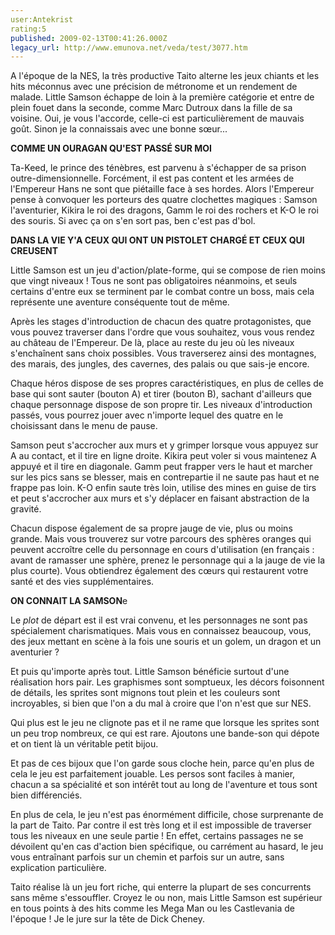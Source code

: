 ```yaml
---
user:Antekrist
rating:5
published: 2009-02-13T00:41:26.000Z
legacy_url: http://www.emunova.net/veda/test/3077.htm
---
```

A l'époque de la NES, la très productive Taito alterne les jeux chiants et les hits méconnus avec une précision de métronome et un rendement de malade. Little Samson échappe de loin à la première catégorie et entre de plein fouet dans la seconde, comme Marc Dutroux dans la fille de sa voisine. Oui, je vous l'accorde, celle-ci est particulièrement de mauvais goût. Sinon je la connaissais avec une bonne sœur...  

  

**COMME UN OURAGAN QU'EST PASSÉ SUR MOI**  

Ta-Keed, le prince des ténèbres, est parvenu à s'échapper de sa prison outre-dimensionnelle. Forcément, il est pas content et les armées de l'Empereur Hans ne sont que piétaille face à ses hordes. Alors l'Empereur pense à convoquer les porteurs des quatre clochettes magiques : Samson l'aventurier, Kikira le roi des dragons, Gamm le roi des rochers et K-O le roi des souris. Si avec ça on s'en sort pas, ben c'est pas d'bol.  

  

**DANS LA VIE Y'A CEUX QUI ONT UN PISTOLET CHARGÉ ET CEUX QUI CREUSENT**  

Little Samson est un jeu d'action/plate-forme, qui se compose de rien moins que vingt niveaux ! Tous ne sont pas obligatoires néanmoins, et seuls certains d'entre eux se terminent par le combat contre un boss, mais cela représente une aventure conséquente tout de même.  

Après les stages d'introduction de chacun des quatre protagonistes, que vous pouvez traverser dans l'ordre que vous souhaitez, vous vous rendez au château de l'Empereur. De là, place au reste du jeu où les niveaux s'enchaînent sans choix possibles. Vous traverserez ainsi des montagnes, des marais, des jungles, des cavernes, des palais ou que sais-je encore.  

Chaque héros dispose de ses propres caractéristiques, en plus de celles de base qui sont sauter (bouton A) et tirer (bouton B), sachant d'ailleurs que chaque personnage dispose de son propre tir. Les niveaux d'introduction passés, vous pourrez jouer avec n'importe lequel des quatre en le choisissant dans le menu de pause.  

Samson peut s'accrocher aux murs et y grimper lorsque vous appuyez sur A au contact, et il tire en ligne droite. Kikira peut voler si vous maintenez A appuyé et il tire en diagonale. Gamm peut frapper vers le haut et marcher sur les pics sans se blesser, mais en contrepartie il ne saute pas haut et ne frappe pas loin. K-O enfin saute très loin, utilise des mines en guise de tirs et peut s'accrocher aux murs et s'y déplacer en faisant abstraction de la gravité.  

Chacun dispose également de sa propre jauge de vie, plus ou moins grande. Mais vous trouverez sur votre parcours des sphères oranges qui peuvent accroître celle du personnage en cours d'utilisation (en français : avant de ramasser une sphère, prenez le personnage qui a la jauge de vie la plus courte). Vous obtiendrez également des cœurs qui restaurent votre santé et des vies supplémentaires.  

  

**ON CONNAIT LA SAMSON**e  

Le _plot_ de départ est il est vrai convenu, et les personnages ne sont pas spécialement charismatiques. Mais vous en connaissez beaucoup, vous, des jeux mettant en scène à la fois une souris et un golem, un dragon et un aventurier ?  

Et puis qu'importe après tout. Little Samson bénéficie surtout d'une réalisation hors pair. Les graphismes sont somptueux, les décors foisonnent de détails, les sprites sont mignons tout plein et les couleurs sont incroyables, si bien que l'on a du mal à croire que l'on n'est que sur NES.  

Qui plus est le jeu ne clignote pas et il ne rame que lorsque les sprites sont un peu trop nombreux, ce qui est rare. Ajoutons une bande-son qui dépote et on tient là un véritable petit bijou.  

Et pas de ces bijoux que l'on garde sous cloche hein, parce qu'en plus de cela le jeu est parfaitement jouable. Les persos sont faciles à manier, chacun a sa spécialité et son intérêt tout au long de l'aventure et tous sont bien différenciés.  

En plus de cela, le jeu n'est pas énormément difficile, chose surprenante de la part de Taito. Par contre il est très long et il est impossible de traverser tous les niveaux en une seule partie ! En effet, certains passages ne se dévoilent qu'en cas d'action bien spécifique, ou carrément au hasard, le jeu vous entraînant parfois sur un chemin et parfois sur un autre, sans explication particulière.  

Taito réalise là un jeu fort riche, qui enterre la plupart de ses concurrents sans même s'essouffler. Croyez le ou non, mais Little Samson est supérieur en tous points à des hits comme les Mega Man ou les Castlevania de l'époque ! Je le jure sur la tête de Dick Cheney.